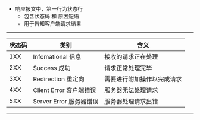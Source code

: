 * 响应报文中，第一行为状态行
    * 包含状态码 和 原因短语
    * 用于告知客户端请求结果

---

| 状态码 | 类别                    | 含义                       |
|--------|-------------------------|----------------------------|
| 1XX    | Infomational 信息       | 接收的请求正在处理         |
| 2XX    | Success 成功            | 请求正常处理完毕           |
| 3XX    | Redirection 重定向      | 需要进行附加操作以完成请求 |
| 4XX    | Client Error 客户端错误 | 服务器无法处理请求         |
| 5XX    | Server Error 服务器错误 | 服务器处理请求出错         |

---
